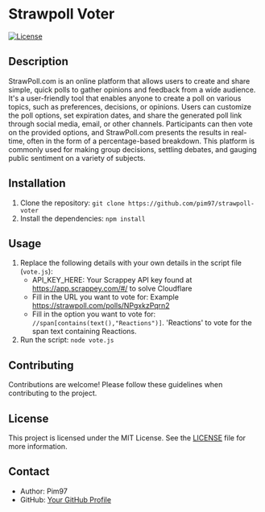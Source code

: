 # Strawpoll Voter

[![License](https://img.shields.io/badge/license-MIT-blue.svg)](LICENSE)

## Description

StrawPoll.com is an online platform that allows users to create and share simple, quick polls to gather opinions and feedback from a wide audience. It's a user-friendly tool that enables anyone to create a poll on various topics, such as preferences, decisions, or opinions. Users can customize the poll options, set expiration dates, and share the generated poll link through social media, email, or other channels. Participants can then vote on the provided options, and StrawPoll.com presents the results in real-time, often in the form of a percentage-based breakdown. This platform is commonly used for making group decisions, settling debates, and gauging public sentiment on a variety of subjects.

## Installation

1. Clone the repository: `git clone https://github.com/pim97/strawpoll-voter`
2. Install the dependencies: `npm install`

## Usage

1. Replace the following details with your own details in the script file (`vote.js`):
   - API_KEY_HERE: Your Scrappey API key found at https://app.scrappey.com/#/ to solve Cloudflare
   - Fill in the URL you want to vote for: Example https://strawpoll.com/polls/NPgxkzPqrn2
   - Fill in the option you want to vote for: `//span[contains(text(),"Reactions")]`. 'Reactions' to vote for the span text containing Reactions.
2. Run the script: `node vote.js`

## Contributing

Contributions are welcome! Please follow these guidelines when contributing to the project.

## License

This project is licensed under the MIT License. See the [LICENSE](LICENSE) file for more information.

## Contact

- Author: Pim97
- GitHub: [Your GitHub Profile](https://github.com/pim97/)
